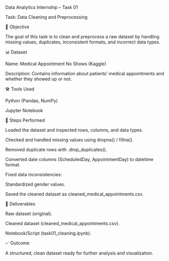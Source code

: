 Data Analytics Internship – Task 01

Task: Data Cleaning and Preprocessing

📌 Objective

The goal of this task is to clean and preprocess a raw dataset by handling missing values, duplicates, inconsistent formats, and incorrect data types.

📊 Dataset

Name: Medical Appointment No Shows (Kaggle)

Description: Contains information about patients’ medical appointments and whether they showed up or not.

🛠 Tools Used

Python (Pandas, NumPy)

Jupyter Notebook

🔎 Steps Performed

Loaded the dataset and inspected rows, columns, and data types.

Checked and handled missing values using dropna() / fillna().

Removed duplicate rows with .drop_duplicates().

Converted date columns (ScheduledDay, AppointmentDay) to datetime format.

Fixed data inconsistencies:

Standardized gender values.

Saved the cleaned dataset as cleaned_medical_appointments.csv.

📂 Deliverables

Raw dataset (original).

Cleaned dataset (cleaned_medical_appointments.csv).

Notebook/Script (task01_cleaning.ipynb).

✅ Outcome

A structured, clean dataset ready for further analysis and visualization.
